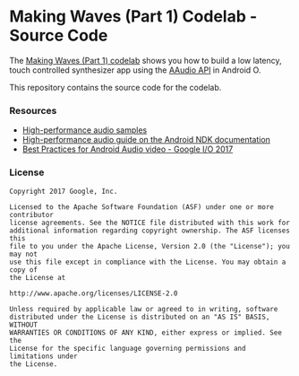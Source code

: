 # Making Waves (Part 1) Codelab - Source Code

The [Making Waves (Part 1) codelab](https://codelabs.developers.google.com/codelabs/making-waves-1-synth) shows you how to build a low latency, touch controlled synthesizer app using the [AAudio API](https://developer.android.com/ndk/guides/audio/aaudio/aaudio.html) in Android O.

This repository contains the source code for the codelab.

### Resources
 
- [High-performance audio samples](https://github.com/googlesamples/android-audio-high-performance/)
- [High-performance audio guide on the Android NDK documentation](https://developer.android.com/ndk/guides/audio/index.html)
- [Best Practices for Android Audio video - Google I/O 2017](https://www.youtube.com/watch?v=C0BPXZIvG-Q)

### License

```
Copyright 2017 Google, Inc.

Licensed to the Apache Software Foundation (ASF) under one or more contributor
license agreements. See the NOTICE file distributed with this work for
additional information regarding copyright ownership. The ASF licenses this
file to you under the Apache License, Version 2.0 (the "License"); you may not
use this file except in compliance with the License. You may obtain a copy of
the License at

http://www.apache.org/licenses/LICENSE-2.0

Unless required by applicable law or agreed to in writing, software
distributed under the License is distributed on an "AS IS" BASIS, WITHOUT
WARRANTIES OR CONDITIONS OF ANY KIND, either express or implied. See the
License for the specific language governing permissions and limitations under
the License.
```
